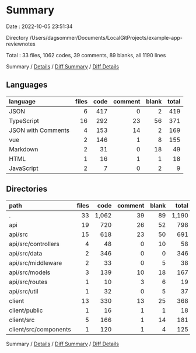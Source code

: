 # Summary

Date : 2022-10-05 23:51:34

Directory /Users/dagsommer/Documents/LocalGitProjects/example-app-reviewnotes

Total : 33 files,  1062 codes, 39 comments, 89 blanks, all 1190 lines

Summary / [Details](details.md) / [Diff Summary](diff.md) / [Diff Details](diff-details.md)

## Languages
| language | files | code | comment | blank | total |
| :--- | ---: | ---: | ---: | ---: | ---: |
| JSON | 6 | 417 | 0 | 2 | 419 |
| TypeScript | 16 | 292 | 23 | 56 | 371 |
| JSON with Comments | 4 | 153 | 14 | 2 | 169 |
| vue | 2 | 146 | 1 | 8 | 155 |
| Markdown | 2 | 31 | 0 | 18 | 49 |
| HTML | 1 | 16 | 1 | 1 | 18 |
| JavaScript | 2 | 7 | 0 | 2 | 9 |

## Directories
| path | files | code | comment | blank | total |
| :--- | ---: | ---: | ---: | ---: | ---: |
| . | 33 | 1,062 | 39 | 89 | 1,190 |
| api | 19 | 720 | 26 | 52 | 798 |
| api/src | 15 | 618 | 23 | 50 | 691 |
| api/src/controllers | 4 | 48 | 0 | 10 | 58 |
| api/src/data | 2 | 346 | 0 | 0 | 346 |
| api/src/middleware | 2 | 33 | 0 | 5 | 38 |
| api/src/models | 3 | 139 | 10 | 18 | 167 |
| api/src/routes | 1 | 10 | 3 | 6 | 19 |
| api/src/util | 1 | 32 | 0 | 5 | 37 |
| client | 13 | 330 | 13 | 25 | 368 |
| client/public | 1 | 16 | 1 | 1 | 18 |
| client/src | 5 | 166 | 1 | 14 | 181 |
| client/src/components | 1 | 120 | 1 | 4 | 125 |

Summary / [Details](details.md) / [Diff Summary](diff.md) / [Diff Details](diff-details.md)